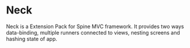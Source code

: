 # Neck

Neck is a Extension Pack for Spine MVC framework. It provides two ways data-binding, 
multiple runners connected to views, nesting screens and hashing state of app.
